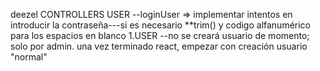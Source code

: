 deezel
CONTROLLERS
USER
--loginUser => implementar intentos en introducir la contraseña---si es necesario
\*\*trim() y codigo alfanumérico para los espacios en blanco
1.USER
--no se creará usuario de momento; solo por admin. una vez terminado react, empezar con creación
usuario "normal"
